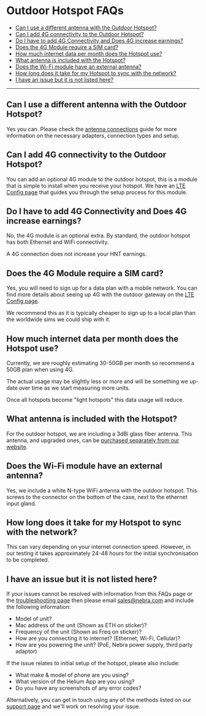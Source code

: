 # Outdoor Hotspot FAQs

* [Can I use a different antenna with the Outdoor Hotspot?](#can-i-use-a-different-antenna-with-the-outdoor-hotspot)
* [Can I add 4G connectivity to the Outdoor Hotspot?](#can-i-add-4g-connectivity-to-the-outdoor-hotspot)
* [Do I have to add 4G Connectivity and Does 4G increase earnings?](#do-i-have-to-add-4g-connectivity-and-does-4g-increase-earnings)
* [Does the 4G Module require a SIM card?](#does-the-4g-module-require-a-sim-card)
* [How much internet data per month does the Hotspot use?](#how-much-internet-data-per-month-does-the-hotspot-use)
* [What antenna is included with the Hotspot?](#what-antenna-is-included-with-the-hotspot)
* [Does the Wi-Fi module have an external antenna?](#does-the-wi-fi-module-have-an-external-antenna)
* [How long does it take for my Hotspot to sync with the network?](#how-long-does-it-take-for-my-hotspot-to-sync-with-the-network)
* [I have an issue but it is not listed here?](#i-have-an-issue-but-it's-not-listed-here)


<hr>

## Can I use a different antenna with the Outdoor Hotspot?


Yes you can. Please check the [antenna connections](../handy-guides/antenna/connections.md) guide for more information on the necessary adapters, connection types and setup.


## Can I add 4G connectivity to the Outdoor Hotspot?


You can add an optional 4G module to the outdoor hotspot, this is a module that is simple to install when you receive your hotspot. We have an [LTE Config page](outdoor-hotspot/lte-config.md) that guides you through the setup process for this module.


## Do I have to add 4G Connectivity and Does 4G increase earnings?


No, the 4G module is an optional extra. By standard, the outdoor hotspot has both Ethernet and WiFi connectivity.

A 4G connection does not increase your HNT earnings.



## Does the 4G Module require a SIM card?


Yes, you will need to sign up for a data plan with a mobile network. You can find more details about seeing up 4G with the outdoor gateway on the [LTE Config page](../outdoor-hotspot/lte-config.md).

We recommend this as it is typically cheaper to sign up to a local plan than the worldwide sims we could ship with it.



## How much internet data per month does the Hotspot use?


Currently, we are roughly estimating 30-50GB per month so recommend a 50GB plan when using 4G.

The actual usage may be slightly less or more and will be something we up-date over time as we start measuring more units.

Once all hotspots become "light hotspots" this data usage will reduce.



## What antenna is included with the Hotspot?



For the outdoor hotspot, we are including a 3dBi glass fiber antenna. This antenna, and upgraded ones, can be [purchased separately from our website](https://www.nebra.com/collections/antennas).


## Does the Wi-Fi module have an external antenna?


Yes, we include a white N-type WiFi antenna with the outdoor hotspot. This screws to the connector on the bottom of the case, next to the ethernet input gland.



## How long does it take for my Hotspot to sync with the network?



This can vary depending on your internet connection speed. However, in our testing it takes approximately 24-48 hours for the initial synchronisation to be completed.


## I have an issue but it is not listed here?


If your issues cannot be resolved with information from this FAQs page or the [troubleshooting page](../outdoor-hotspot/troubleshooting.md) then please email [sales@nebra.com](mailto:sales@nebra.com) and include the following information:

* Model of unit?
* Mac address of the unit (Shown as ETH on sticker)?
* Frequency of the unit (Shown as Freq on sticker)?
* How are you connecting it to internet? (Ethernet, Wi-Fi, Cellular)?
* How are you powering the unit? (PoE, Nebra power supply, third party adaptor)

If the issue relates to initial setup of the hotspot, please also include:

* What make & model of phone are you using?
* What version of the Helium App are you using?
* Do you have any screenshots of any error codes?

Alternatively, you can get in touch using any of the methods listed on our [support page](../support.md) and we'll work on resolving your issue.
